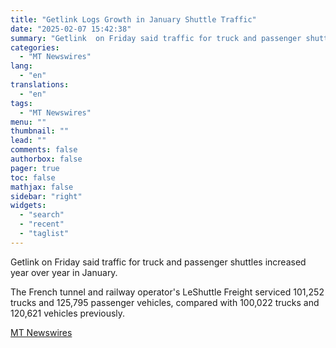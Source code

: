 ```yaml
---
title: "Getlink Logs Growth in January Shuttle Traffic"
date: "2025-02-07 15:42:38"
summary: "Getlink  on Friday said traffic for truck and passenger shuttles increased year over year in January. The French tunnel and railway operator's LeShuttle Freight serviced 101,252 trucks and 125,795 passenger vehicles, compared with 100,022 trucks and 120,621 vehicles previously."
categories:
  - "MT Newswires"
lang:
  - "en"
translations:
  - "en"
tags:
  - "MT Newswires"
menu: ""
thumbnail: ""
lead: ""
comments: false
authorbox: false
pager: true
toc: false
mathjax: false
sidebar: "right"
widgets:
  - "search"
  - "recent"
  - "taglist"
---
```


Getlink on Friday said traffic for truck and passenger shuttles increased year over year in January.

The French tunnel and railway operator's LeShuttle Freight serviced 101,252 trucks and 125,795 passenger vehicles, compared with 100,022 trucks and 120,621 vehicles previously.

[MT Newswires](https://www.tradingview.com/news/mtnewswires.com:20250207:G2464982:0/)
